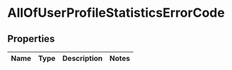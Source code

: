# AllOfUserProfileStatisticsErrorCode

## Properties
Name | Type | Description | Notes
------------ | ------------- | ------------- | -------------
